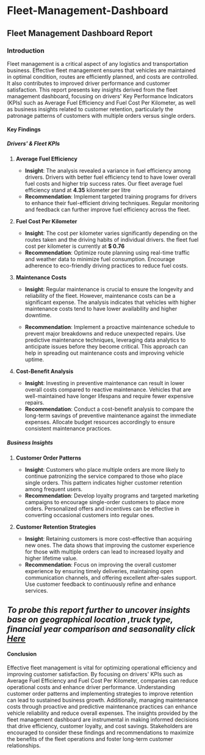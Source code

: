 # Fleet-Management-Dashboard

## Fleet Management Dashboard Report

### Introduction

Fleet management is a critical aspect of any logistics and transportation business. Effective fleet management ensures that vehicles are maintained in optimal condition, routes are efficiently planned, and costs are controlled. It also contributes to improved driver performance and customer satisfaction. This report presents key insights derived from the fleet management dashboard, focusing on drivers' Key Performance Indicators (KPIs) such as Average Fuel Efficiency and Fuel Cost Per Kilometer, as well as business insights related to customer retention, particularly the patronage patterns of customers with multiple orders versus single orders.

#### Key Findings

##### Drivers' & Fleet KPIs

1. **Average Fuel Efficiency**
   - **Insight**: The analysis revealed a variance in fuel efficiency among drivers. Drivers with better fuel efficiency tend to have lower overall fuel costs and higher trip success rates. Our fleet average fuel efficiency stand at **4.35** kilometer per litre
   - **Recommendation**: Implement targeted training programs for drivers to enhance their fuel-efficient driving techniques. Regular monitoring and feedback can further improve fuel efficiency across the fleet.

2. **Fuel Cost Per Kilometer**
   - **Insight**: The cost per kilometer varies significantly depending on the routes taken and the driving habits of individual drivers. the fleet fuel cost per kilometer is currently at **$ 0.76**
   - **Recommendation**: Optimize route planning using real-time traffic and weather data to minimize fuel consumption. Encourage adherence to eco-friendly driving practices to reduce fuel costs.


3. **Maintenance Costs**
   - **Insight**: Regular maintenance is crucial to ensure the longevity and reliability of the fleet. However, maintenance costs can be a significant expense. The analysis indicates that vehicles with higher maintenance costs tend to have lower availability and higher downtime. 

    - **Recommendation**: Implement a proactive maintenance schedule to prevent major breakdowns and reduce unexpected repairs. Use predictive maintenance techniques, leveraging data analytics to anticipate issues before they become critical. This approach can help in spreading out maintenance costs and improving vehicle uptime.

4.  **Cost-Benefit Analysis**

    - **Insight**: Investing in preventive maintenance can result in lower overall costs compared to reactive maintenance. Vehicles that are well-maintained have longer lifespans and require fewer expensive repairs.
    - **Recommendation**: Conduct a cost-benefit analysis to compare the long-term savings of preventive maintenance against the immediate expenses. Allocate budget resources accordingly to ensure consistent maintenance practices.

##### Business Insights

1. **Customer Order Patterns**
   - **Insight**: Customers who place multiple orders are more likely to continue patronizing the service compared to those who place single orders. This pattern indicates higher customer retention among frequent users.
   - **Recommendation**: Develop loyalty programs and targeted marketing campaigns to encourage single-order customers to place more orders. Personalized offers and incentives can be effective in converting occasional customers into regular ones.

2. **Customer Retention Strategies**
   - **Insight**: Retaining customers is more cost-effective than acquiring new ones. The data shows that improving the customer experience for those with multiple orders can lead to increased loyalty and higher lifetime value.
   - **Recommendation**: Focus on improving the overall customer experience by ensuring timely deliveries, maintaining open communication channels, and offering excellent after-sales support. Use customer feedback to continuously refine and enhance services.

## _To probe this report further to uncover insights base on geographical location ,truck type, financial year comparison and seasonality click_ [_Here_](https://app.powerbi.com/view?r=eyJrIjoiZTJkZjk2YmYtYjFiZi00YTU1LWE2MzYtMGJkMDJiYWQ4OGQ3IiwidCI6ImQ5MTZmMWVjLTA3MDktNDIzNC1iNDgyLTljYjIyOGUwZDk5NyJ9)

#### Conclusion
Effective fleet management is vital for optimizing operational efficiency and improving customer satisfaction. By focusing on drivers' KPIs such as Average Fuel Efficiency and Fuel Cost Per Kilometer, companies can reduce operational costs and enhance driver performance. Understanding customer order patterns and implementing strategies to improve retention can lead to sustained business growth. Additionally, managing maintenance costs through proactive and predictive maintenance practices can enhance vehicle reliability and reduce overall expenses.
The insights provided by the fleet management dashboard are instrumental in making informed decisions that drive efficiency, customer loyalty, and cost savings. Stakeholders are encouraged to consider these findings and recommendations to maximize the benefits of the fleet operations and foster long-term customer relationships.


